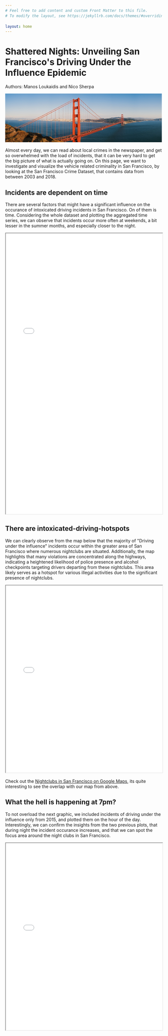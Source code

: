 ```yaml
---
# Feel free to add content and custom Front Matter to this file.
# To modify the layout, see https://jekyllrb.com/docs/themes/#overriding-theme-defaults

layout: home
---
```


<h1>Shattered Nights: Unveiling San Francisco's Driving Under the Influence Epidemic</h1>

Authors: Manos Loukaidis and Nico Sherpa

![Golden Gate Bridge](assets/golden_gate.jpg)

Almost every day, we can read about local crimes in the newspaper, and get so overwhelmed with the load of incidents, that it can be very hard to get the big picture of what is actually going on. On this page, we want to investigate and visualize the vehicle related criminality in San Francisco, by looking at the San Francisco Crime Dataset, that contains data from between 2003 and 2018.

<h2>Incidents are dependent on time</h2>

There are several factors that might have a significant influence on the occurance of intoxicated driving incidents in San Francisco. On of them is time. Considering the whole dataset and plotting the aggregated time series, we can observe that incidents occur more often at weekends, a bit lesser in the summer months, and especially closer to the night.

<iframe src="/assets/combined_crime_plots" width="100%" height="900px"></iframe>

<h2>There are intoxicated-driving-hotspots</h2>

We can clearly observe from the map below that the majority of "Driving under the influence" incidents occur within the greater area of San Francisco where numerous nightclubs are situated. Additionally, the map highlights that many violations are concentrated along the highways, indicating a heightened likelihood of police presence and alcohol checkpoints targeting drivers departing from these nightclubs. This area likely serves as a hotspot for various illegal activities due to the significant presence of nightclubs.

<iframe src="/assets/map.html" width="100%" height="600px"></iframe>

Check out the [Nightclubs in San Francisco on Google Maps](https://www.google.com/maps/search/nightclubs+in+San+Francisco/@37.7550043,-122.4926137,12.53z/data=!4m2!2m1!6e1?entry=ttu), its quite interesting to see the overlap with our map from above.

<h2>What the hell is happening at 7pm?</h2>

To not overload the next graphic, we included incidents of driving under the influence only from 2015, and plotted them on the hour of the day. Interestingly, we can confirm the insights from the two previous plots, that during night the incident occurance increases, and that we can spot the focus area around the night clubs in San Francisco. 

<iframe src="/assets/Heatmap_with_time.html" width="100%" height="600px"></iframe>